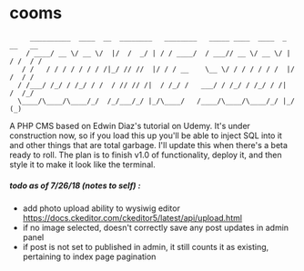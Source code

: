 # cooms
```
     __________  ____  __  ________   ________   _____ ____  ____  _   __   __
    / ____/ __ \/ __ \/  |/  /  _/ | / / ____/  / ___// __ \/ __ \/ | / /  / /
   / /   / / / / / / / /|_/ // //  |/ / / __    \__ \/ / / / / / /  |/ /  / / 
  / /___/ /_/ / /_/ / /  / // // /|  / /_/ /   ___/ / /_/ / /_/ / /|  /  /_/  
  \____/\____/\____/_/  /_/___/_/ |_/\____/   /____/\____/\____/_/ |_/  (_)                                                                                 
```



A PHP CMS based on Edwin Diaz's tutorial on Udemy.  It's under construction now, so if you load this up you'll be able to inject SQL into it and other things that are total garbage.  I'll update this when there's a beta ready to roll.  The plan is to finish v1.0 of functionality, deploy it, and then style it to make it look like the terminal.  

##### todo as of 7/26/18 (notes to self) :
 - add photo upload ability to wysiwig editor https://docs.ckeditor.com/ckeditor5/latest/api/upload.html
 - if no image selected, doesn't correctly save any post updates in admin panel
 - if post is not set to published in admin, it still counts it as existing, pertaining to index page pagination
